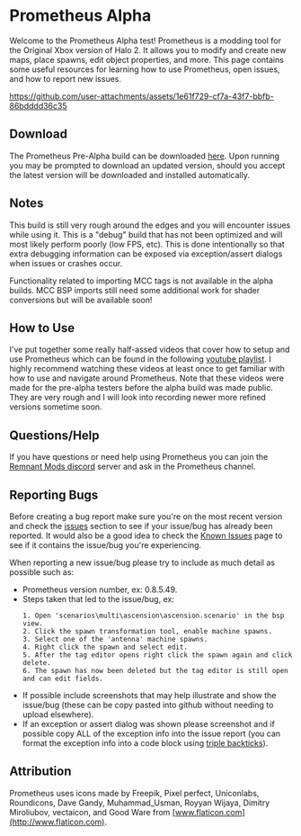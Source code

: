 # Prometheus Alpha
Welcome to the Prometheus Alpha test! Prometheus is a modding tool for the Original Xbox version of Halo 2. It allows you to modify and create new maps, place spawns, edit object properties, and more. This page contains some useful resources for learning how to use Prometheus, open issues, and how to report new issues.

https://github.com/user-attachments/assets/1e61f729-cf7a-43f7-bbfb-86bdddd36c35

## Download
The Prometheus Pre-Alpha build can be downloaded [here](http://icode4.coffee/files/Prometheus/Prometheus_0.12.13.447_PreAlpha.zip). Upon running you may be prompted to download an updated version, should you accept the latest version will be downloaded and installed automatically.

## Notes
This build is still very rough around the edges and you will encounter issues while using it. This is a "debug" build that has not been optimized and will most likely perform poorly (low FPS, etc). This is done intentionally so that extra debugging information can be exposed via exception/assert dialogs when issues or crashes occur.

Functionality related to importing MCC tags is not available in the alpha builds. MCC BSP imports still need some additional work for shader conversions but will be available soon!

## How to Use
I've put together some really half-assed videos that cover how to setup and use Prometheus which can be found in the following [youtube playlist](https://www.youtube.com/playlist?list=PLBOX21CcPFvKOpEI89GYJ-YF7TeA-bpte). I highly recommend watching these videos at least once to get familiar with how to use and navigate around Prometheus. Note that these videos were made for the pre-alpha testers before the alpha build was made public. They are very rough and I will look into recording newer more refined versions sometime soon.

## Questions/Help
If you have questions or need help using Prometheus you can join the [Remnant Mods discord](https://discord.gg/HwjyBRMNnK) server and ask in the Prometheus channel.

## Reporting Bugs
Before creating a bug report make sure you're on the most recent version and check the [issues](https://github.com/grimdoomer/Prometheus-Alpha/issues) section to see if your issue/bug has already been reported. It would also be a good idea to check the [Known Issues](https://github.com/grimdoomer/Prometheus-Alpha/issues/1) page to see if it contains the issue/bug you're experiencing.

When reporting a new issue/bug please try to include as much detail as possible such as:
- Prometheus version number, ex: 0.8.5.49.
- Steps taken that led to the issue/bug, ex:
  ```
  1. Open 'scenarios\multi\ascension\ascension.scenario' in the bsp view.
  2. Click the spawn transformation tool, enable machine spawns.
  3. Select one of the 'antenna' machine spawns.
  4. Right click the spawn and select edit.
  5. After the tag editor opens right click the spawn again and click delete.
  6. The spawn has now been deleted but the tag editor is still open and can edit fields.
  ```
- If possible include screenshots that may help illustrate and show the issue/bug (these can be copy pasted into github without needing to upload elsewhere).
- If an exception or assert dialog was shown please screenshot and if possible copy ALL of the exception info into the issue report (you can format the exception info into a code block using [triple backticks](https://docs.github.com/en/get-started/writing-on-github/getting-started-with-writing-and-formatting-on-github/basic-writing-and-formatting-syntax#quoting-code)).

## Attribution
Prometheus uses icons made by Freepik, Pixel perfect, Uniconlabs, Roundicons, Dave Gandy, Muhammad_Usman, Royyan Wijaya, Dimitry Miroliubov, vectaicon, and Good Ware from [www.flaticon.com](http://www.flaticon.com).
